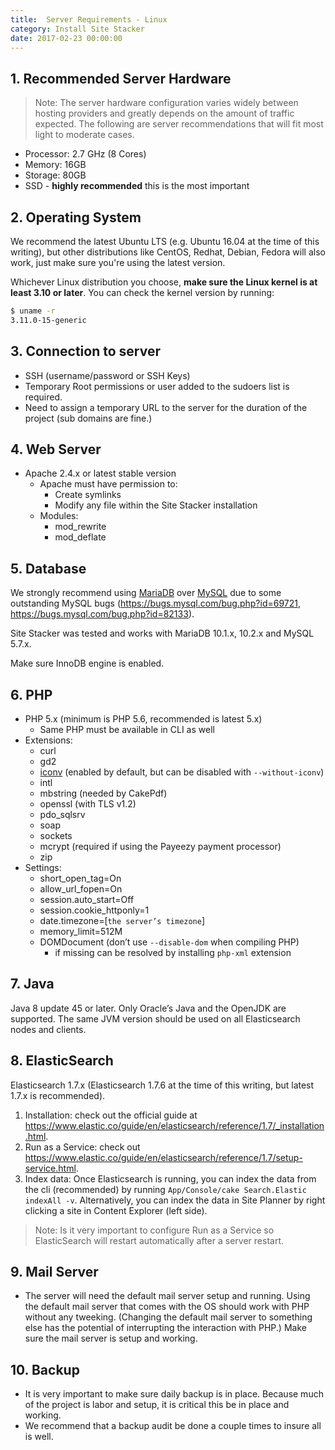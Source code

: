 ```yaml
---
title:  Server Requirements - Linux
category: Install Site Stacker
date: 2017-02-23 00:00:00
---
```


## 1. Recommended Server Hardware

> Note: The server hardware configuration varies widely between hosting providers and greatly depends on the amount of traffic expected. The following are server recommendations that will fit most light to moderate cases.

* Processor: 2.7 GHz (8 Cores)
* Memory: 16GB
* Storage: 80GB
* SSD - **highly recommended** this is the most important


## 2. Operating System

We recommend the latest Ubuntu LTS (e.g. Ubuntu 16.04 at the time of this writing), but other distributions like CentOS, Redhat, Debian, Fedora will also work, just make sure you're using the latest version.

Whichever Linux distribution you choose, **make sure the Linux kernel is at least 3.10 or later**. You can check the kernel version by running:

```sh
$ uname -r
3.11.0-15-generic
```

## 3. Connection to server

* SSH (username/password or SSH Keys)
* Temporary Root permissions or user added to the sudoers list is required.
* Need to assign a temporary URL to the server for the duration of the project (sub domains are fine.)


## 4. Web Server

* Apache 2.4.x or latest stable version
   * Apache must have permission to:
      * Create symlinks
      * Modify any file within the Site Stacker installation
   * Modules:
      * mod_rewrite
      * mod_deflate


## 5. Database

We strongly recommend using [MariaDB](https://mariadb.org) over [MySQL](https://www.mysql.com) due to some outstanding MySQL bugs (<https://bugs.mysql.com/bug.php?id=69721>, <https://bugs.mysql.com/bug.php?id=82133>).

Site Stacker was tested and works with MariaDB 10.1.x, 10.2.x and MySQL 5.7.x.

Make sure InnoDB engine is enabled.

## 6. PHP

* PHP 5.x (minimum is PHP 5.6, recommended is latest 5.x)
   * Same PHP must be available in CLI as well
* Extensions:
   * curl
   * gd2
   * [iconv](http://php.net/manual/en/iconv.installation.php) (enabled by default, but can be disabled with `--without-iconv`)
   * intl
   * mbstring (needed by CakePdf)
   * openssl (with TLS v1.2)
   * pdo_sqlsrv
   * soap
   * sockets
   * mcrypt (required if using the Payeezy payment processor)
   * zip
* Settings:
   * short_open_tag=On
   * allow_url_fopen=On
   * session.auto_start=Off
   * session.cookie_httponly=1
   * date.timezone=[`the server’s timezone`]
   * memory_limit=512M
   * DOMDocument (don’t use `--disable-dom` when compiling PHP)
       * if missing can be resolved by installing `php-xml` extension

## 7. Java

Java 8 update 45 or later. Only Oracle’s Java and the OpenJDK are supported. The same JVM version should be used on all Elasticsearch nodes and clients.


## 8. ElasticSearch

Elasticsearch 1.7.x (Elasticsearch 1.7.6 at the time of this writing, but latest 1.7.x is recommended).

1. Installation: check out the official guide at <https://www.elastic.co/guide/en/elasticsearch/reference/1.7/_installation.html>.
2. Run as a Service: check out <https://www.elastic.co/guide/en/elasticsearch/reference/1.7/setup-service.html>.
3. Index data: Once Elasticsearch is running, you can index the data from the cli (recommended) by running `App/Console/cake Search.Elastic indexAll -v`. Alternatively, you can index the data in Site Planner by right clicking a site in Content Explorer (left side).

> Note: Is it very important to configure Run as a Service so ElasticSearch will restart automatically after a server restart.


## 9. Mail Server

* The server will need the default mail server setup and running.  Using the default mail server that comes with the OS should work with PHP without any tweeking.  (Changing the default mail server to something else has the potential of interrupting the interaction with PHP.) Make sure the mail server is setup and working.  

## 10. Backup

* It is very important to make sure daily backup is in place.  Because much of the project is labor and setup, it is critical this be in place and working.
* We recommend that a backup audit be done a couple times to insure all is well.
